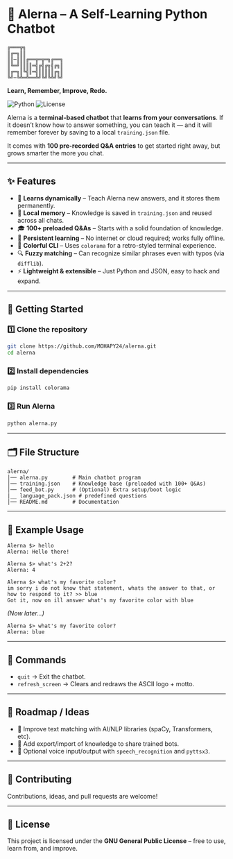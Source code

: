 
# 🤖 Alerna – A Self-Learning Python Chatbot

```
╔═══╦╗
║╔═╗║║
║║─║║║╔══╦═╦═╗╔══╗
║╚═╝║║║║═╣╔╣╔╗╣╔╗║
║╔═╗║╚╣║═╣║║║║║╔╗║
╚╝─╚╩═╩══╩╝╚╝╚╩╝╚╝
```

**Learn, Remember, Improve, Redo.**

![Python](https://img.shields.io/badge/Python-3.9-blue?logo=python)
![License](https://img.shields.io/badge/License-GPL3.0-green)

Alerna is a **terminal-based chatbot** that **learns from your conversations**.
If it doesn’t know how to answer something, you can teach it — and it will remember forever by saving to a local `training.json` file.

It comes with **100 pre-recorded Q\&A entries** to get started right away, but grows smarter the more you chat.

---

## ✨ Features

* 🧠 **Learns dynamically** – Teach Alerna new answers, and it stores them permanently.
* 📂 **Local memory** – Knowledge is saved in `training.json` and reused across all chats.
* 🎓 **100+ preloaded Q\&As** – Starts with a solid foundation of knowledge.
* 🔄 **Persistent learning** – No internet or cloud required; works fully offline.
* 🎨 **Colorful CLI** – Uses `colorama` for a retro-styled terminal experience.
* 🔍 **Fuzzy matching** – Can recognize similar phrases even with typos (via `difflib`).
* ⚡ **Lightweight & extensible** – Just Python and JSON, easy to hack and expand.

---

## 🚀 Getting Started

### 1️⃣ Clone the repository

```bash
git clone https://github.com/MOHAPY24/alerna.git
cd alerna
```

### 2️⃣ Install dependencies

```bash
pip install colorama
```

### 3️⃣ Run Alerna

```bash
python alerna.py
```

---

## 🗂️ File Structure

```
alerna/
│── alerna.py        # Main chatbot program
│── training.json    # Knowledge base (preloaded with 100+ Q&As)
│── feed_bot.py      # (Optional) Extra setup/boot logic
|__ language_pack.json # predefined questions
│── README.md        # Documentation
```

---

## 📝 Example Usage

```
Alerna $> hello
Alerna: Hello there!

Alerna $> what's 2+2?
Alerna: 4

Alerna $> what's my favorite color?
im sorry i do not know that statement, whats the answer to that, or how to respond to it? >> blue
Got it, now on ill answer what's my favorite color with blue
```

*(Now later…)*

```
Alerna $> what's my favorite color?
Alerna: blue
```

---

## 🔧 Commands

* `quit` → Exit the chatbot.
* `refresh_screen` → Clears and redraws the ASCII logo + motto.

---

## 🔮 Roadmap / Ideas

* 🔗 Improve text matching with AI/NLP libraries (spaCy, Transformers, etc).
* 💾 Add export/import of knowledge to share trained bots.
* 🎤 Optional voice input/output with `speech_recognition` and `pyttsx3`.

---

## 🤝 Contributing

Contributions, ideas, and pull requests are welcome!

---

## 📜 License

This project is licensed under the **GNU General Public License** – free to use, learn from, and improve.

